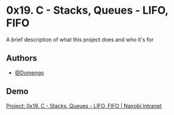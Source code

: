 
# 0x19. C - Stacks, Queues - LIFO, FIFO

A brief description of what this project does and who it's for


## Authors

- [@Domengo](https://www.github.com/Domengo)


## Demo

<A href='https://alx-intranet.hbtn.io/projects/249#task-1192'>Project: 0x19. C - Stacks, Queues - LIFO, FIFO | Nairobi Intranet</A>
